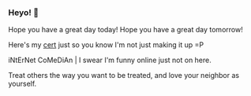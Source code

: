 ### Heyo! 👋

Hope you have a great day today!
Hope you have a great day tomorrow!

Here's my [cert](https://www.credly.com/badges/dc107cd5-6665-4e41-9cf0-406a25a9813c?source=linked_in_profile) just so you know I'm not just making it up =P

iNtErNet CoMeDiAn | I swear I'm funny online just not on here.

Treat others the way you want to be treated, and love your neighbor as yourself.
